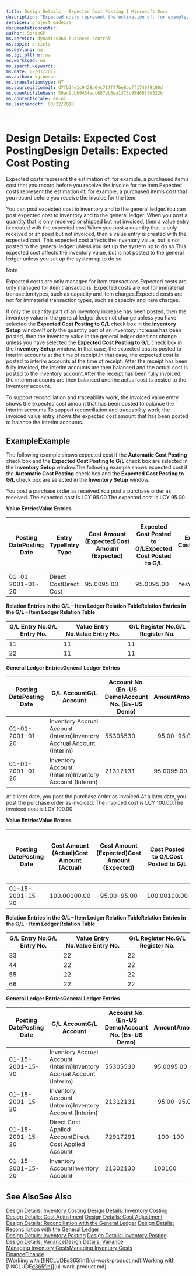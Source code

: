 ```yaml
---
title: Design Details - Expected Cost Posting | Microsoft Docs
description: "Expected costs represent the estimation of, for example, a purchased item’s cost that you record before you receive the invoice for the item."
services: project-madeira
documentationcenter: 
author: SorenGP
ms.service: dynamics365-business-central
ms.topic: article
ms.devlang: na
ms.tgt_pltfrm: na
ms.workload: na
ms.search.keywords: 
ms.date: 07/01/2017
ms.author: sgroespe
ms.translationtype: HT
ms.sourcegitcommit: d7fb34e1c9428a64c71ff47be8bcff174649c00d
ms.openlocfilehash: 50ac9cbb946fedc687eb5ea1373c99d68f3d322b
ms.contentlocale: en-nz
ms.lasthandoff: 03/22/2018

---
```

# <a name="design-details-expected-cost-posting"></a><span data-ttu-id="9160e-103">Design Details: Expected Cost Posting</span><span class="sxs-lookup"><span data-stu-id="9160e-103">Design Details: Expected Cost Posting</span></span>
<span data-ttu-id="9160e-104">Expected costs represent the estimation of, for example, a purchased item’s cost that you record before you receive the invoice for the item.</span><span class="sxs-lookup"><span data-stu-id="9160e-104">Expected costs represent the estimation of, for example, a purchased item’s cost that you record before you receive the invoice for the item.</span></span>  

 <span data-ttu-id="9160e-105">You can post expected cost to inventory and to the general ledger.</span><span class="sxs-lookup"><span data-stu-id="9160e-105">You can post expected cost to inventory and to the general ledger.</span></span> <span data-ttu-id="9160e-106">When you post a quantity that is only received or shipped but not invoiced, then a value entry is created with the expected cost.</span><span class="sxs-lookup"><span data-stu-id="9160e-106">When you post a quantity that is only received or shipped but not invoiced, then a value entry is created with the expected cost.</span></span> <span data-ttu-id="9160e-107">This expected cost affects the inventory value, but is not posted to the general ledger unless you set up the system up to do so.</span><span class="sxs-lookup"><span data-stu-id="9160e-107">This expected cost affects the inventory value, but is not posted to the general ledger unless you set up the system up to do so.</span></span>  

> [!NOTE]  
>  <span data-ttu-id="9160e-108">Expected costs are only managed for item transactions.</span><span class="sxs-lookup"><span data-stu-id="9160e-108">Expected costs are only managed for item transactions.</span></span> <span data-ttu-id="9160e-109">Expected costs are not for immaterial transaction types, such as capacity and item charges.</span><span class="sxs-lookup"><span data-stu-id="9160e-109">Expected costs are not for immaterial transaction types, such as capacity and item charges.</span></span>  

 <span data-ttu-id="9160e-110">If only the quantity part of an inventory increase has been posted, then the inventory value in the general ledger does not change unless you have selected the **Expected Cost Posting to G/L** check box in the **Inventory Setup** window.</span><span class="sxs-lookup"><span data-stu-id="9160e-110">If only the quantity part of an inventory increase has been posted, then the inventory value in the general ledger does not change unless you have selected the **Expected Cost Posting to G/L** check box in the **Inventory Setup** window.</span></span> <span data-ttu-id="9160e-111">In that case, the expected cost is posted to interim accounts at the time of receipt.</span><span class="sxs-lookup"><span data-stu-id="9160e-111">In that case, the expected cost is posted to interim accounts at the time of receipt.</span></span> <span data-ttu-id="9160e-112">After the receipt has been fully invoiced, the interim accounts are then balanced and the actual cost is posted to the inventory account.</span><span class="sxs-lookup"><span data-stu-id="9160e-112">After the receipt has been fully invoiced, the interim accounts are then balanced and the actual cost is posted to the inventory account.</span></span>  

 <span data-ttu-id="9160e-113">To support reconciliation and traceability work, the invoiced value entry shows the expected cost amount that has been posted to balance the interim accounts.</span><span class="sxs-lookup"><span data-stu-id="9160e-113">To support reconciliation and traceability work, the invoiced value entry shows the expected cost amount that has been posted to balance the interim accounts.</span></span>  

## <a name="example"></a><span data-ttu-id="9160e-114">Example</span><span class="sxs-lookup"><span data-stu-id="9160e-114">Example</span></span>  
 <span data-ttu-id="9160e-115">The following example shows expected cost if the **Automatic Cost Posting** check box and the **Expected Cost Posting to G/L** check box are selected in the **Inventory Setup** window.</span><span class="sxs-lookup"><span data-stu-id="9160e-115">The following example shows expected cost if the **Automatic Cost Posting** check box and the **Expected Cost Posting to G/L** check box are selected in the **Inventory Setup** window.</span></span>  

 <span data-ttu-id="9160e-116">You post a purchase order as received.</span><span class="sxs-lookup"><span data-stu-id="9160e-116">You post a purchase order as received.</span></span> <span data-ttu-id="9160e-117">The expected cost is LCY 95.00.</span><span class="sxs-lookup"><span data-stu-id="9160e-117">The expected cost is LCY 95.00.</span></span>  

 <span data-ttu-id="9160e-118">**Value Entries**</span><span class="sxs-lookup"><span data-stu-id="9160e-118">**Value Entries**</span></span>  

|<span data-ttu-id="9160e-119">Posting Date</span><span class="sxs-lookup"><span data-stu-id="9160e-119">Posting Date</span></span>|<span data-ttu-id="9160e-120">Entry Type</span><span class="sxs-lookup"><span data-stu-id="9160e-120">Entry Type</span></span>|<span data-ttu-id="9160e-121">Cost Amount (Expected)</span><span class="sxs-lookup"><span data-stu-id="9160e-121">Cost Amount (Expected)</span></span>|<span data-ttu-id="9160e-122">Expected Cost Posted to G/L</span><span class="sxs-lookup"><span data-stu-id="9160e-122">Expected Cost Posted to G/L</span></span>|<span data-ttu-id="9160e-123">Expected Cost</span><span class="sxs-lookup"><span data-stu-id="9160e-123">Expected Cost</span></span>|<span data-ttu-id="9160e-124">Item Ledger Entry No.</span><span class="sxs-lookup"><span data-stu-id="9160e-124">Item Ledger Entry No.</span></span>|<span data-ttu-id="9160e-125">Entry No.</span><span class="sxs-lookup"><span data-stu-id="9160e-125">Entry No.</span></span>|  
|------------------|----------------|------------------------------|----------------------------------|-------------------|---------------------------|---------------|  
|<span data-ttu-id="9160e-126">01-01-20</span><span class="sxs-lookup"><span data-stu-id="9160e-126">01-01-20</span></span>|<span data-ttu-id="9160e-127">Direct Cost</span><span class="sxs-lookup"><span data-stu-id="9160e-127">Direct Cost</span></span>|<span data-ttu-id="9160e-128">95.00</span><span class="sxs-lookup"><span data-stu-id="9160e-128">95.00</span></span>|<span data-ttu-id="9160e-129">95.00</span><span class="sxs-lookup"><span data-stu-id="9160e-129">95.00</span></span>|<span data-ttu-id="9160e-130">Yes</span><span class="sxs-lookup"><span data-stu-id="9160e-130">Yes</span></span>|<span data-ttu-id="9160e-131">1</span><span class="sxs-lookup"><span data-stu-id="9160e-131">1</span></span>|<span data-ttu-id="9160e-132">1</span><span class="sxs-lookup"><span data-stu-id="9160e-132">1</span></span>|  

 <span data-ttu-id="9160e-133">**Relation Entries in the G/L – Item Ledger Relation Table**</span><span class="sxs-lookup"><span data-stu-id="9160e-133">**Relation Entries in the G/L – Item Ledger Relation Table**</span></span>  

|<span data-ttu-id="9160e-134">G/L Entry No.</span><span class="sxs-lookup"><span data-stu-id="9160e-134">G/L Entry No.</span></span>|<span data-ttu-id="9160e-135">Value Entry No.</span><span class="sxs-lookup"><span data-stu-id="9160e-135">Value Entry No.</span></span>|<span data-ttu-id="9160e-136">G/L Register No.</span><span class="sxs-lookup"><span data-stu-id="9160e-136">G/L Register No.</span></span>|  
|--------------------|---------------------|-----------------------|  
|<span data-ttu-id="9160e-137">1</span><span class="sxs-lookup"><span data-stu-id="9160e-137">1</span></span>|<span data-ttu-id="9160e-138">1</span><span class="sxs-lookup"><span data-stu-id="9160e-138">1</span></span>|<span data-ttu-id="9160e-139">1</span><span class="sxs-lookup"><span data-stu-id="9160e-139">1</span></span>|  
|<span data-ttu-id="9160e-140">2</span><span class="sxs-lookup"><span data-stu-id="9160e-140">2</span></span>|<span data-ttu-id="9160e-141">1</span><span class="sxs-lookup"><span data-stu-id="9160e-141">1</span></span>|<span data-ttu-id="9160e-142">1</span><span class="sxs-lookup"><span data-stu-id="9160e-142">1</span></span>|  

 <span data-ttu-id="9160e-143">**General Ledger Entries**</span><span class="sxs-lookup"><span data-stu-id="9160e-143">**General Ledger Entries**</span></span>  

|<span data-ttu-id="9160e-144">Posting Date</span><span class="sxs-lookup"><span data-stu-id="9160e-144">Posting Date</span></span>|<span data-ttu-id="9160e-145">G/L Account</span><span class="sxs-lookup"><span data-stu-id="9160e-145">G/L Account</span></span>|<span data-ttu-id="9160e-146">Account No. (En-US Demo)</span><span class="sxs-lookup"><span data-stu-id="9160e-146">Account No. (En-US Demo)</span></span>|<span data-ttu-id="9160e-147">Amount</span><span class="sxs-lookup"><span data-stu-id="9160e-147">Amount</span></span>|<span data-ttu-id="9160e-148">Entry No.</span><span class="sxs-lookup"><span data-stu-id="9160e-148">Entry No.</span></span>|  
|------------------|------------------|---------------------------------|------------|---------------|  
|<span data-ttu-id="9160e-149">01-01-20</span><span class="sxs-lookup"><span data-stu-id="9160e-149">01-01-20</span></span>|<span data-ttu-id="9160e-150">Inventory Accrual Account (Interim)</span><span class="sxs-lookup"><span data-stu-id="9160e-150">Inventory Accrual Account (Interim)</span></span>|<span data-ttu-id="9160e-151">5530</span><span class="sxs-lookup"><span data-stu-id="9160e-151">5530</span></span>|<span data-ttu-id="9160e-152">-95.00</span><span class="sxs-lookup"><span data-stu-id="9160e-152">-95.00</span></span>|<span data-ttu-id="9160e-153">2</span><span class="sxs-lookup"><span data-stu-id="9160e-153">2</span></span>|  
|<span data-ttu-id="9160e-154">01-01-20</span><span class="sxs-lookup"><span data-stu-id="9160e-154">01-01-20</span></span>|<span data-ttu-id="9160e-155">Inventory Account (Interim)</span><span class="sxs-lookup"><span data-stu-id="9160e-155">Inventory Account (Interim)</span></span>|<span data-ttu-id="9160e-156">2131</span><span class="sxs-lookup"><span data-stu-id="9160e-156">2131</span></span>|<span data-ttu-id="9160e-157">95.00</span><span class="sxs-lookup"><span data-stu-id="9160e-157">95.00</span></span>|<span data-ttu-id="9160e-158">1</span><span class="sxs-lookup"><span data-stu-id="9160e-158">1</span></span>|  

 <span data-ttu-id="9160e-159">At a later date, you post the purchase order as invoiced.</span><span class="sxs-lookup"><span data-stu-id="9160e-159">At a later date, you post the purchase order as invoiced.</span></span> <span data-ttu-id="9160e-160">The invoiced cost is LCY 100.00.</span><span class="sxs-lookup"><span data-stu-id="9160e-160">The invoiced cost is LCY 100.00.</span></span>  

 <span data-ttu-id="9160e-161">**Value Entries**</span><span class="sxs-lookup"><span data-stu-id="9160e-161">**Value Entries**</span></span>  

|<span data-ttu-id="9160e-162">Posting Date</span><span class="sxs-lookup"><span data-stu-id="9160e-162">Posting Date</span></span>|<span data-ttu-id="9160e-163">Cost Amount (Actual)</span><span class="sxs-lookup"><span data-stu-id="9160e-163">Cost Amount (Actual)</span></span>|<span data-ttu-id="9160e-164">Cost Amount (Expected)</span><span class="sxs-lookup"><span data-stu-id="9160e-164">Cost Amount (Expected)</span></span>|<span data-ttu-id="9160e-165">Cost Posted to G/L</span><span class="sxs-lookup"><span data-stu-id="9160e-165">Cost Posted to G/L</span></span>|<span data-ttu-id="9160e-166">Expected Cost</span><span class="sxs-lookup"><span data-stu-id="9160e-166">Expected Cost</span></span>|<span data-ttu-id="9160e-167">Item Ledger Entry No.</span><span class="sxs-lookup"><span data-stu-id="9160e-167">Item Ledger Entry No.</span></span>|<span data-ttu-id="9160e-168">Entry No.</span><span class="sxs-lookup"><span data-stu-id="9160e-168">Entry No.</span></span>|  
|------------------|----------------------------|------------------------------|-------------------------|-------------------|---------------------------|---------------|  
|<span data-ttu-id="9160e-169">01-15-20</span><span class="sxs-lookup"><span data-stu-id="9160e-169">01-15-20</span></span>|<span data-ttu-id="9160e-170">100.00</span><span class="sxs-lookup"><span data-stu-id="9160e-170">100.00</span></span>|<span data-ttu-id="9160e-171">-95.00</span><span class="sxs-lookup"><span data-stu-id="9160e-171">-95.00</span></span>|<span data-ttu-id="9160e-172">100.00</span><span class="sxs-lookup"><span data-stu-id="9160e-172">100.00</span></span>|<span data-ttu-id="9160e-173">No</span><span class="sxs-lookup"><span data-stu-id="9160e-173">No</span></span>|<span data-ttu-id="9160e-174">1</span><span class="sxs-lookup"><span data-stu-id="9160e-174">1</span></span>|<span data-ttu-id="9160e-175">2</span><span class="sxs-lookup"><span data-stu-id="9160e-175">2</span></span>|  

 <span data-ttu-id="9160e-176">**Relation Entries in the G/L – Item Ledger Relation Table**</span><span class="sxs-lookup"><span data-stu-id="9160e-176">**Relation Entries in the G/L – Item Ledger Relation Table**</span></span>  

|<span data-ttu-id="9160e-177">G/L Entry No.</span><span class="sxs-lookup"><span data-stu-id="9160e-177">G/L Entry No.</span></span>|<span data-ttu-id="9160e-178">Value Entry No.</span><span class="sxs-lookup"><span data-stu-id="9160e-178">Value Entry No.</span></span>|<span data-ttu-id="9160e-179">G/L Register No.</span><span class="sxs-lookup"><span data-stu-id="9160e-179">G/L Register No.</span></span>|  
|--------------------|---------------------|-----------------------|  
|<span data-ttu-id="9160e-180">3</span><span class="sxs-lookup"><span data-stu-id="9160e-180">3</span></span>|<span data-ttu-id="9160e-181">2</span><span class="sxs-lookup"><span data-stu-id="9160e-181">2</span></span>|<span data-ttu-id="9160e-182">2</span><span class="sxs-lookup"><span data-stu-id="9160e-182">2</span></span>|  
|<span data-ttu-id="9160e-183">4</span><span class="sxs-lookup"><span data-stu-id="9160e-183">4</span></span>|<span data-ttu-id="9160e-184">2</span><span class="sxs-lookup"><span data-stu-id="9160e-184">2</span></span>|<span data-ttu-id="9160e-185">2</span><span class="sxs-lookup"><span data-stu-id="9160e-185">2</span></span>|  
|<span data-ttu-id="9160e-186">5</span><span class="sxs-lookup"><span data-stu-id="9160e-186">5</span></span>|<span data-ttu-id="9160e-187">2</span><span class="sxs-lookup"><span data-stu-id="9160e-187">2</span></span>|<span data-ttu-id="9160e-188">2</span><span class="sxs-lookup"><span data-stu-id="9160e-188">2</span></span>|  
|<span data-ttu-id="9160e-189">6</span><span class="sxs-lookup"><span data-stu-id="9160e-189">6</span></span>|<span data-ttu-id="9160e-190">2</span><span class="sxs-lookup"><span data-stu-id="9160e-190">2</span></span>|<span data-ttu-id="9160e-191">2</span><span class="sxs-lookup"><span data-stu-id="9160e-191">2</span></span>|  

 <span data-ttu-id="9160e-192">**General Ledger Entries**</span><span class="sxs-lookup"><span data-stu-id="9160e-192">**General Ledger Entries**</span></span>  

|<span data-ttu-id="9160e-193">Posting Date</span><span class="sxs-lookup"><span data-stu-id="9160e-193">Posting Date</span></span>|<span data-ttu-id="9160e-194">G/L Account</span><span class="sxs-lookup"><span data-stu-id="9160e-194">G/L Account</span></span>|<span data-ttu-id="9160e-195">Account No. (En-US Demo)</span><span class="sxs-lookup"><span data-stu-id="9160e-195">Account No. (En-US Demo)</span></span>|<span data-ttu-id="9160e-196">Amount</span><span class="sxs-lookup"><span data-stu-id="9160e-196">Amount</span></span>|<span data-ttu-id="9160e-197">Entry No.</span><span class="sxs-lookup"><span data-stu-id="9160e-197">Entry No.</span></span>|  
|------------------|------------------|---------------------------------|------------|---------------|  
|<span data-ttu-id="9160e-198">01-15-20</span><span class="sxs-lookup"><span data-stu-id="9160e-198">01-15-20</span></span>|<span data-ttu-id="9160e-199">Inventory Accrual Account (Interim)</span><span class="sxs-lookup"><span data-stu-id="9160e-199">Inventory Accrual Account (Interim)</span></span>|<span data-ttu-id="9160e-200">5530</span><span class="sxs-lookup"><span data-stu-id="9160e-200">5530</span></span>|<span data-ttu-id="9160e-201">95.00</span><span class="sxs-lookup"><span data-stu-id="9160e-201">95.00</span></span>|<span data-ttu-id="9160e-202">4</span><span class="sxs-lookup"><span data-stu-id="9160e-202">4</span></span>|  
|<span data-ttu-id="9160e-203">01-15-20</span><span class="sxs-lookup"><span data-stu-id="9160e-203">01-15-20</span></span>|<span data-ttu-id="9160e-204">Inventory Account (Interim)</span><span class="sxs-lookup"><span data-stu-id="9160e-204">Inventory Account (Interim)</span></span>|<span data-ttu-id="9160e-205">2131</span><span class="sxs-lookup"><span data-stu-id="9160e-205">2131</span></span>|<span data-ttu-id="9160e-206">-95.00</span><span class="sxs-lookup"><span data-stu-id="9160e-206">-95.00</span></span>|<span data-ttu-id="9160e-207">3</span><span class="sxs-lookup"><span data-stu-id="9160e-207">3</span></span>|  
|<span data-ttu-id="9160e-208">01-15-20</span><span class="sxs-lookup"><span data-stu-id="9160e-208">01-15-20</span></span>|<span data-ttu-id="9160e-209">Direct Cost Applied Account</span><span class="sxs-lookup"><span data-stu-id="9160e-209">Direct Cost Applied Account</span></span>|<span data-ttu-id="9160e-210">7291</span><span class="sxs-lookup"><span data-stu-id="9160e-210">7291</span></span>|<span data-ttu-id="9160e-211">-100</span><span class="sxs-lookup"><span data-stu-id="9160e-211">-100</span></span>|<span data-ttu-id="9160e-212">6</span><span class="sxs-lookup"><span data-stu-id="9160e-212">6</span></span>|  
|<span data-ttu-id="9160e-213">01-15-20</span><span class="sxs-lookup"><span data-stu-id="9160e-213">01-15-20</span></span>|<span data-ttu-id="9160e-214">Inventory Account</span><span class="sxs-lookup"><span data-stu-id="9160e-214">Inventory Account</span></span>|<span data-ttu-id="9160e-215">2130</span><span class="sxs-lookup"><span data-stu-id="9160e-215">2130</span></span>|<span data-ttu-id="9160e-216">100</span><span class="sxs-lookup"><span data-stu-id="9160e-216">100</span></span>|<span data-ttu-id="9160e-217">5</span><span class="sxs-lookup"><span data-stu-id="9160e-217">5</span></span>|  

## <a name="see-also"></a><span data-ttu-id="9160e-218">See Also</span><span class="sxs-lookup"><span data-stu-id="9160e-218">See Also</span></span>
 <span data-ttu-id="9160e-219">[Design Details: Inventory Costing](design-details-inventory-costing.md) </span><span class="sxs-lookup"><span data-stu-id="9160e-219">[Design Details: Inventory Costing](design-details-inventory-costing.md) </span></span>  
 <span data-ttu-id="9160e-220">[Design Details: Cost Adjustment](design-details-cost-adjustment.md) </span><span class="sxs-lookup"><span data-stu-id="9160e-220">[Design Details: Cost Adjustment](design-details-cost-adjustment.md) </span></span>  
 <span data-ttu-id="9160e-221">[Design Details: Reconciliation with the General Ledger](design-details-reconciliation-with-the-general-ledger.md) </span><span class="sxs-lookup"><span data-stu-id="9160e-221">[Design Details: Reconciliation with the General Ledger](design-details-reconciliation-with-the-general-ledger.md) </span></span>  
 <span data-ttu-id="9160e-222">[Design Details: Inventory Posting](design-details-inventory-posting.md) </span><span class="sxs-lookup"><span data-stu-id="9160e-222">[Design Details: Inventory Posting](design-details-inventory-posting.md) </span></span>  
 [<span data-ttu-id="9160e-223">Design Details: Variance</span><span class="sxs-lookup"><span data-stu-id="9160e-223">Design Details: Variance</span></span>](design-details-variance.md)  
 [<span data-ttu-id="9160e-224">Managing Inventory Costs</span><span class="sxs-lookup"><span data-stu-id="9160e-224">Managing Inventory Costs</span></span>](finance-manage-inventory-costs.md)  
 [<span data-ttu-id="9160e-225">Finance</span><span class="sxs-lookup"><span data-stu-id="9160e-225">Finance</span></span>](finance.md)  
 <span data-ttu-id="9160e-226">[Working with [!INCLUDE[d365fin](includes/d365fin_md.md)]](ui-work-product.md)</span><span class="sxs-lookup"><span data-stu-id="9160e-226">[Working with [!INCLUDE[d365fin](includes/d365fin_md.md)]](ui-work-product.md)</span></span>


